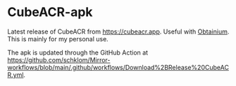 # CubeACR-apk
Latest release of CubeACR from https://cubeacr.app. Useful with [Obtainium](https://github.com/ImranR98/Obtainium).
This is mainly for my personal use.

The apk is updated through the GitHub Action at https://github.com/schklom/Mirror-workflows/blob/main/.github/workflows/Download%2BRelease%20CubeACR.yml.
